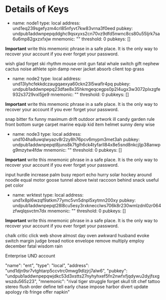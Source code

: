# Details of Keys


- name: node1
  type: local
  address: und1eq239sgefyzm4crl85nfyvt7kw83vrna3f0eed
  pubkey: undpub1addwnpepqddghc9qsxyxs2cn70vz9dfd5nwnc8cs80u55ljrk7sa6u6mp82gxzxfxjw
  mnemonic: ""
  threshold: 0
  pubkeys: []


**Important** write this mnemonic phrase in a safe place.
It is the only way to recover your account if you ever forget your password.

wish glad forget ski rhythm mouse omit gun fatal whale switch gift nephew cactus noise athlete spin damp never jacket absorb client top grass


- name: node2
  type: local
  address: und13lyhcfekkdczaugqaexya60ckn23l5waflr4pq
  pubkey: undpub1addwnpepq23dfae8x35hkmgeqcegps0p2l4ugx3w3072plxzgfe932s3729vxl5jje9
  mnemonic: ""
  threshold: 0
  pubkeys: []


**Important** write this mnemonic phrase in a safe place.
It is the only way to recover your account if you ever forget your password.

snap bitter fix funny maximum drift outdoor artwork ill candy garden rule front bottom surge carpet marine equip kid item helmet sunny deny wise


- name: node3
  type: local
  address: und104ha8uwqlwyazv8r2zy8h76pcv6mypm3met3ah
  pubkey: undpub1addwnpepqt8juns8k7fglh6ck4tyfarll84x8e5snd8nkcjljp38anwpg9mzytw4fdw
  mnemonic: ""
  threshold: 0
  pubkeys: []


**Important** write this mnemonic phrase in a safe place.
It is the only way to recover your account if you ever forget your password.

input hurdle increase palm busy report echo hurry solar hockey around noodle equal motor goose tunnel above twist raccoon behind snack useful pet color


- name: wrktest
  type: local
  address: und1x8pl6wzqf9atkm77ymc5vn5dnpl5xytmn200xy
  pubkey: undpub1addwnpepqt28l8cu5esy3rxknecclws706k8r230wmlzdnl0zr064zfwqlqsvctm7dx
  mnemonic: ""
  threshold: 0
  pubkeys: []


**Important** write this mnemonic phrase in a safe place.
It is the only way to recover your account if you ever forget your password.

chalk critic click web shove almost day oven awkward husband evoke switch margin judge bread notice envelope remove multiply employ december fatal wisdom rain

Enterprise UND account

  "name": "ent",
  "type": "local",
  "address": "und1djn9sr7vtghtarp5ccvtrc0mwg9dlzjrj7alw6",
  "pubkey": "undpub1addwnpepqwjdkc53d3xstts27nyhyhxef5fn2nwfxfjqdywu2dyjfsxgwszdu565z23",
  "mnemonic": "rival tiger struggle forget skull tilt chef tattoo stereo flush order define tell early chase impose harbor divert update apology rib fringe offer napkin"
 